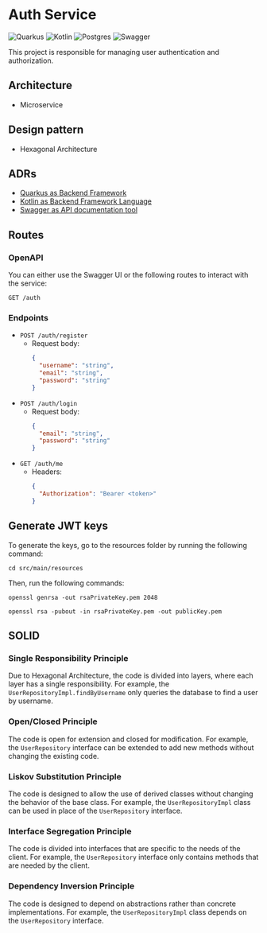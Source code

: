 # Auth Service

![Quarkus](https://img.shields.io/badge/quarkus-%234794EB.svg?style=for-the-badge&logo=quarkus&logoColor=white)
![Kotlin](https://img.shields.io/badge/kotlin-%237F52FF.svg?style=for-the-badge&logo=kotlin&logoColor=white)
![Postgres](https://img.shields.io/badge/postgres-%23316192.svg?style=for-the-badge&logo=postgresql&logoColor=white)
![Swagger](https://img.shields.io/badge/-Swagger-%23Clojure?style=for-the-badge&logo=swagger&logoColor=white)

This project is responsible for managing user authentication and authorization.

## Architecture

- Microservice

## Design pattern

- Hexagonal Architecture

## ADRs

- [Quarkus as Backend Framework](./adr/ADR1.md)
- [Kotlin as Backend Framework Language](./adr/ADR2.md)
- [Swagger as API documentation tool](./adr/ADR3.md)

## Routes

### OpenAPI

You can either use the Swagger UI or the following routes to interact with the service:

```http
GET /auth
```

### Endpoints
- `POST /auth/register`
  - Request body:
    ```json
    {
      "username": "string",
      "email": "string",
      "password": "string"
    }
    ```
- `POST /auth/login`
  - Request body:
    ```json
    {
      "email": "string",
      "password": "string"
    }
    ```
- `GET /auth/me`
  - Headers:
    ```json
    {
      "Authorization": "Bearer <token>"
    }
    ```

## Generate JWT keys

To generate the keys, go to the resources folder by running the following command:

```shell
cd src/main/resources
```

Then, run the following commands:

```shell
openssl genrsa -out rsaPrivateKey.pem 2048

openssl rsa -pubout -in rsaPrivateKey.pem -out publicKey.pem
```

## SOLID

### Single Responsibility Principle

Due to Hexagonal Architecture, the code is divided into layers, where each layer has a single responsibility.
For example, the `UserRepositoryImpl.findByUsername` only queries the database to find a user by username.

### Open/Closed Principle

The code is open for extension and closed for modification. For example, the `UserRepository` interface can be extended to add new methods without changing the existing code.

### Liskov Substitution Principle

The code is designed to allow the use of derived classes without changing the behavior of the base class. For example, the `UserRepositoryImpl` class can be used in place of the `UserRepository` interface.

### Interface Segregation Principle

The code is divided into interfaces that are specific to the needs of the client. For example, the `UserRepository` interface only contains methods that are needed by the client.

### Dependency Inversion Principle

The code is designed to depend on abstractions rather than concrete implementations. For example, the `UserRepositoryImpl` class depends on the `UserRepository` interface.